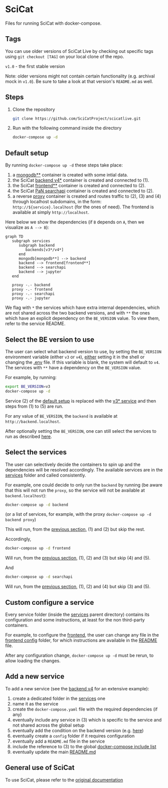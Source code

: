 # SciCat

Files for running SciCat with docker-compose.

## Tags

You can use older versions of SciCat Live by checking out specific tags using `git checkout [TAG]` on your local clone of the repo.

`v1.0` - the first stable version

Note: older versions might not contain certain functionality (e.g. archival mock in `v1.0`). Be sure to take a look at that version's `README.md` as well.

## Steps

1. Clone the repository
   ```sh
   git clone https://github.com/SciCatProject/scicatlive.git
   ```
2. Run with the following command inside the directory
   ```sh
   docker-compose up -d
   ```

## Default setup

By running `docker-compose up -d` these steps take place:
1. a [mongodb**](./services/mongodb/) container is created with some intial data.
2. the SciCat [backend v4*](./services/backendv4/) container is created and connected to (1).
3. the SciCat [frontend**](./services/frontend/) container is created and connected to (2).
4. the SciCat [PaN searchapi](./services/searchapi/) container is created and connected to (2).
5. a reverse [proxy](./services/proxy) container is created and routes traffic to (2), (3) and (4) through localhost subdomains, in the form: `http://${service}.localhost` (for the ones of need). The frontend is available at simply `http://localhost`.

Here below we show the dependencies (if `B` depends on `A`, then we visualize as `A --> B`):

```mermaid
graph TD
   subgraph services
      subgraph backend
         backends[v3*/v4*]
      end
      mongodb[mongodb**] --> backend
      backend --> frontend[frontend**]
      backend --> searchapi
      backend --> jupyter
   end

   proxy -.- backend
   proxy -.- frontend
   proxy -.- searchapi
   proxy -.- jupyter
```

We flag with `*` the services which have extra internal dependencies, which are not shared across the two backend versions, and with `**` the ones which have an explicit dependency on the `BE_VERSION` value. To view them, refer to the service README.

## Select the BE version to use

The user can select what backend version to use, by setting the `BE_VERSION` environment variable (either `v3` or `v4`), [either](https://docs.docker.com/compose/environment-variables/envvars-precedence/) setting it in the shell or changing the [.env](./.env#L1) file. If this variable is blank, the system will default to `v4`. The services with `**` have a dependency on the `BE_VERSION` value. 

For example, by running: 

```sh
export BE_VERSION=v3
docker-compose up -d
```

Service (2) of the [default setup](README.md#default-setup) is replaced with the [v3* service](./services/backendv3/) and then steps from (1) to (5) are run. 

For any value of `BE_VERSION`, the `backend` is available at `http://backend.localhost`.

After optionally setting the `BE_VERSION`, one can still select the services to run as described [here](README.md#select-the-services).

## Select the services

The user can selectively decide the containers to spin up and the dependencies will be resolved accordingly. The available services are in the [services](./services/) folder and called consistently.

For example, one could decide to only run the `backend` by running (be aware that this will not run the `proxy`, so the service will not be available at `backend.localhost`):

```sh
docker-compose up -d backend
```

(or a list of services, for example, with the proxy `docker-compose up -d backend proxy`)

This will run, from the [previous section](#default-setup), (1) and (2) but skip the rest.

Accordingly,
```sh
docker-compose up -d frontend
```

Will run, from the [previous section](#default-setup), (1), (2) and (3) but skip (4) and (5).

And 

```sh
docker-compose up -d searchapi
```

Will run, from the [previous section](#default-setup), (1), (2) and (4) but skip (3) and (5).


## Custom configure a service

Every service folder (inside the [services](./services/) parent directory) contains its configuration and some instructions, at least for the non third-party containers.

For example, to configure the [frontend](./services/frontend/), the user can change any file in the [frontend config](./services/frontend/config/) folder, for which instructions are available in the [README](./services/frontend/README.md) file.

After any configuration change, `docker-compose up -d` must be rerun, to allow loading the changes.

## Add a new service

To add a new service (see the [backend v4](./services/backendv4/) for an extensive example):
1. create a dedicated folder in the [services](./services/) one
2. name it as the service
3. create the `docker-compose.yaml` file with the required dependencies (if any)
4. eventually include any service in (3) which is specific to the service and not shared across the global setup
5. eventually add the condition on the backend version (e.g. [here](./services/frontend/docker-compose.yaml#L14))
6. eventually create a `config` folder if it requires configuration
7. eventually add a `README.md` file in the service
8. include the reference to (3) to the global [docker-compose include list](docker-compose.yaml#L2)
9. eventually update the main [README.md](README.md)

## General use of SciCat

To use SciCat, please refer to the [original documentation](https://scicatproject.github.io/documentation/)
